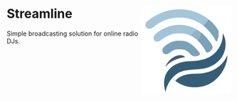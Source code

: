 # Streamline <img src="src/lib/assets/logo.svg" width="200" align="right" />

Simple broadcasting solution for online radio DJs.
